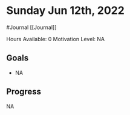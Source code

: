 # Sunday Jun 12th, 2022
#Journal [[Journal]]

Hours Available: 0
Motivation Level: NA

## Goals
- NA

## Progress
NA